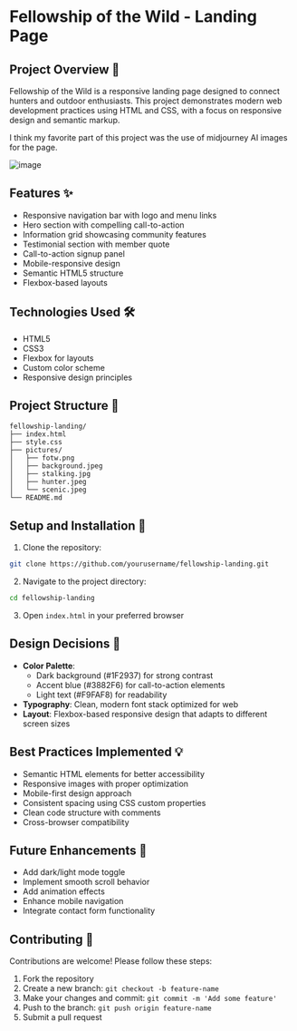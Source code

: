 # Fellowship of the Wild - Landing Page

## Project Overview 🌲
Fellowship of the Wild is a responsive landing page designed to connect hunters and outdoor enthusiasts. This project demonstrates modern web development practices using HTML and CSS, with a focus on responsive design and semantic markup.

I think my favorite part of this project was the use of midjourney AI images for the page.

![image](https://github.com/user-attachments/assets/2bb829ea-c450-4d62-9f13-779c85f43106)


## Features ✨
- Responsive navigation bar with logo and menu links
- Hero section with compelling call-to-action
- Information grid showcasing community features
- Testimonial section with member quote
- Call-to-action signup panel
- Mobile-responsive design
- Semantic HTML5 structure
- Flexbox-based layouts

## Technologies Used 🛠
- HTML5
- CSS3
- Flexbox for layouts
- Custom color scheme
- Responsive design principles

## Project Structure 📁
```
fellowship-landing/
├── index.html
├── style.css
├── pictures/
│   ├── fotw.png
│   ├── background.jpeg
│   ├── stalking.jpg
│   ├── hunter.jpeg
│   └── scenic.jpeg
└── README.md
```

## Setup and Installation 🚀
1. Clone the repository:
```bash
git clone https://github.com/yourusername/fellowship-landing.git
```
2. Navigate to the project directory:
```bash
cd fellowship-landing
```
3. Open `index.html` in your preferred browser

## Design Decisions 🎨
- **Color Palette**: 
  - Dark background (#1F2937) for strong contrast
  - Accent blue (#3882F6) for call-to-action elements
  - Light text (#F9FAF8) for readability
- **Typography**: Clean, modern font stack optimized for web
- **Layout**: Flexbox-based responsive design that adapts to different screen sizes

## Best Practices Implemented 💡
- Semantic HTML elements for better accessibility
- Responsive images with proper optimization
- Mobile-first design approach
- Consistent spacing using CSS custom properties
- Clean code structure with comments
- Cross-browser compatibility

## Future Enhancements 🎯
- Add dark/light mode toggle
- Implement smooth scroll behavior
- Add animation effects
- Enhance mobile navigation
- Integrate contact form functionality

## Contributing 🤝
Contributions are welcome! Please follow these steps:
1. Fork the repository
2. Create a new branch: `git checkout -b feature-name`
3. Make your changes and commit: `git commit -m 'Add some feature'`
4. Push to the branch: `git push origin feature-name`
5. Submit a pull request

